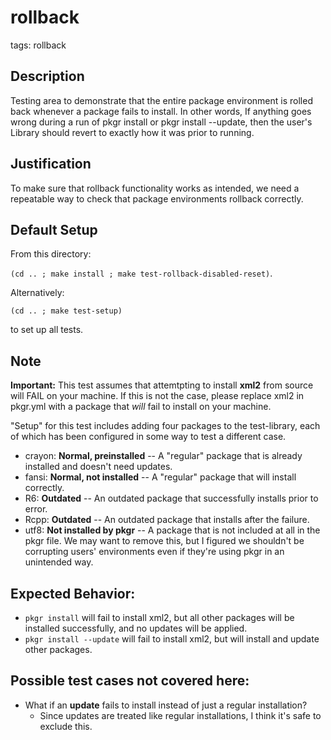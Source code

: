 # rollback
tags: rollback

## Description
Testing area to demonstrate that the entire package environment is rolled back
whenever a package fails to install. In other words, If anything goes wrong
during a run of pkgr install or pkgr install --update, then the user's Library
should revert to exactly how it was prior to running.

## Justification
To make sure that rollback functionality works as intended, we need a repeatable way to check that package environments rollback correctly.

## Default Setup
From this directory:

`(cd .. ; make install ; make test-rollback-disabled-reset)`.

Alternatively:

`(cd .. ; make test-setup)`

to set up all tests.

## Note
**Important:**
This test assumes that attemtpting to install **xml2** from source will FAIL on your machine. If this is not the case, please replace xml2 in pkgr.yml with a package that _will_ fail to install on your machine.


"Setup" for this test includes adding four packages to the test-library, each of
which has been configured in some way to test a different case.

* crayon: **Normal, preinstalled** -- A "regular" package that is already installed and doesn't need updates.
* fansi: **Normal, not installed** -- A "regular" package that will install correctly.
* R6: **Outdated** -- An outdated package that successfully installs prior to error.
* Rcpp: **Outdated** -- An outdated package that installs after the failure.
* utf8: **Not installed by pkgr** -- A package that is not included at all in the pkgr file. We may want to remove this, but I figured we shouldn't be corrupting users' environments even if they're using pkgr in an unintended way.

## Expected Behavior:

* `pkgr install` will fail to install xml2, but all other packages will be installed successfully, and no updates will be applied.
* `pkgr install --update` will fail to install xml2, but will install and update other packages.


## Possible test cases not covered here:
* What if an **update** fails to install instead of just a regular installation?
  - Since updates are treated like regular installations, I think it's safe to exclude this.
